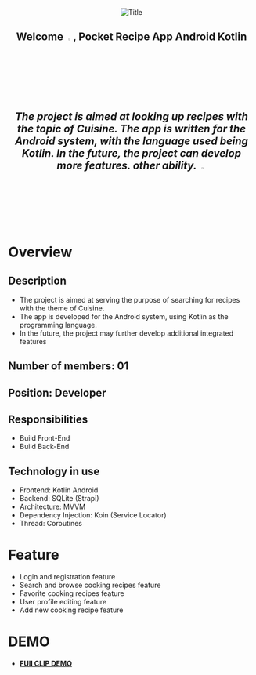 <div align="center">
  <img src="https://readme-typing-svg.herokuapp.com?font=Dancing+Script&size=90&multiline=true&width=720&height=130&lines=Welcome+to+my+project" alt="Title" />
</div>

## <div align="center">Welcome <img src="https://raw.githubusercontent.com/nixin72/nixin72/master/wave.gif" width="3%"/>, Pocket Recipe App Android Kotlin <h5> The project is aimed at looking up recipes with the topic of Cuisine. The app is written for the Android system, with the language used being Kotlin. In the future, the project can develop more features. other ability. <img src="https://media.giphy.com/media/xBeM3b0G6brQCbR6RB/giphy.gif"  width="3%"></h5></div>

# Overview
  ## Description
   - The project is aimed at serving the purpose of searching for recipes with the theme of Cuisine.
   - The app is developed for the Android system, using Kotlin as the programming language.
   - In the future, the project may further develop additional integrated features
  ## Number of members: 01
  ## Position: Developer
  ## Responsibilities
   - Build Front-End
   - Build Back-End
  ## Technology in use
   - Frontend: Kotlin Android
   - Backend: SQLite (Strapi)
   - Architecture: MVVM
   - Dependency Injection: Koin (Service Locator)
   - Thread: Coroutines
# Feature
   - Login and registration feature
   - Search and browse cooking recipes feature
   - Favorite cooking recipes feature
   - User profile editing feature
   - Add new cooking recipe feature
# DEMO 
   - [**FUll CLIP DEMO**](https://www.youtube.com/watch?v=4asqiFd_wss)




